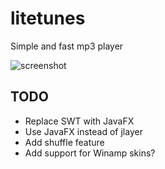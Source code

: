 litetunes
=========

Simple and fast mp3 player

![screenshot](https://raw.github.com/apauzies/litetunes/master/screenshot.png)

## TODO ##

* Replace SWT with JavaFX
* Use JavaFX instead of jlayer
* Add shuffle feature
* Add support for Winamp skins?
